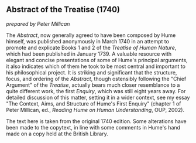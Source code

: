 ## Abstract of the Treatise (1740)

_prepared by Peter Millican_

The *Abstract*, now generally agreed to have been composed by Hume himself, was published anonymously in March 1740 in an attempt to promote and explicate Books 1 and 2 of the *Treatise of Human Nature*, which had been published in January 1739. A valuable resource with elegant and concise presentations of some of Hume's principal arguments, it also indicates which of them he took to be most central and important to his philosophical project. It is striking and significant that the structure, focus, and ordering of the *Abstract*, though ostensibly following the "Chief Argument" of the *Treatise*, actually bears much closer resemblance to a quite different work, the first *Enquiry*, which was still eight years away. For detailed discussion of this matter, setting it in a wider context, see my essay "The Context, Aims, and Structure of Hume's First Enquiry" (chapter 1 of Peter Millican, ed., *Reading Hume on Human Understanding*, OUP, 2002).

The text here is taken from the original 1740 edition. Some alterations have been made to the copytext, in line with some comments in Hume's hand made on a copy held at the British Library.
